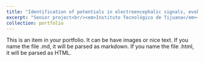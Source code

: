 ```yaml
---
title: "Identification of potentials in electroencephalic signals, evoked through virtual experiences of movement."
excerpt: "Senior project<br/><em>Instituto Tecnológico de Tijuana</em><br/><img src='Residency.jpg' width='500' height='300'>"
collection: portfolio
---
```


This is an item in your portfolio. It can be have images or nice text. If you name the file .md, it will be parsed as markdown. If you name the file .html, it will be parsed as HTML.

